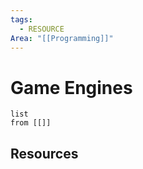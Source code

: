 ```yaml
---
tags:
  - RESOURCE
Area: "[[Programming]]"
---
```


# Game Engines
```dataview
list
from [[]]
```

## Resources
